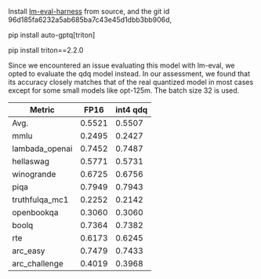 Install [lm-eval-harness](https://github.com/EleutherAI/lm-evaluation-harness.git) from source,  and the git id 96d185fa6232a5ab685ba7c43e45d1dbb3bb906d, 

pip install auto-gptq[triton]  

pip install triton==2.2.0

Since we encountered an issue evaluating this model with lm-eval, we opted to evaluate the qdq model instead. In our assessment, we found that its accuracy closely matches that of the real quantized model in most cases except for some small models like opt-125m. The batch size 32 is used.

| Metric         | FP16   | int4 qdq |
| -------------- | ------ | -------- |
| Avg.           | 0.5521 | 0.5507   |
| mmlu           | 0.2495 | 0.2427   |
| lambada_openai | 0.7452 | 0.7487   |
| hellaswag      | 0.5771 | 0.5731   |
| winogrande     | 0.6725 | 0.6756   |
| piqa           | 0.7949 | 0.7943   |
| truthfulqa_mc1 | 0.2252 | 0.2142   |
| openbookqa     | 0.3060 | 0.3060   |
| boolq          | 0.7364 | 0.7382   |
| rte            | 0.6173 | 0.6245   |
| arc_easy       | 0.7479 | 0.7433   |
| arc_challenge  | 0.4019 | 0.3968   |
